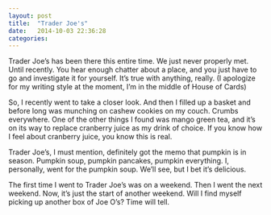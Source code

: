 ```yaml
---
layout: post
title:  "Trader Joe's"
date:   2014-10-03 22:36:28
categories:
---
```

Trader Joe’s has been there this entire time. We just never properly met. Until recently. You hear enough chatter about a place, and you just have to go and investigate it for yourself. It’s true with anything, really. (I apologize for my writing style at the moment, I’m in the middle of House of Cards)

So, I recently went to take a closer look. And then I filled up a basket and before long was munching on cashew cookies on my couch. Crumbs everywhere. One of the other things I found was mango green tea, and it’s on its way to replace cranberry juice as my drink of choice. If you know how I feel about cranberry juice, you know this is real.

Trader Joe’s, I must mention, definitely got the memo that pumpkin is in season. Pumpkin soup, pumpkin pancakes, pumpkin everything. I, personally, went for the pumpkin soup. We’ll see, but I bet it’s delicious.

The first time I went to Trader Joe’s was on a weekend. Then I went the next weekend. Now, it’s just the start of another weekend. Will I find myself picking up another box of Joe O’s? Time will tell.